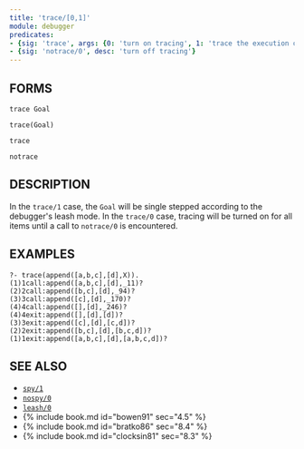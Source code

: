 ```yaml
---
title: 'trace/[0,1]'
module: debugger
predicates:
- {sig: 'trace', args: {0: 'turn on tracing', 1: 'trace the execution of a goal'}}
- {sig: 'notrace/0', desc: 'turn off tracing'}
---
```


## FORMS

```
trace Goal

trace(Goal)

trace

notrace
```

## DESCRIPTION

In the `trace/1` case, the `Goal` will be single stepped according to the debugger's leash mode. In the `trace/0` case, tracing will be turned on for all items until a call to `notrace/0` is encountered.


## EXAMPLES

```
?- trace(append([a,b,c],[d],X)).
(1)1call:append([a,b,c],[d],_11)?
(2)2call:append([b,c],[d],_94)?
(3)3call:append([c],[d],_170)?
(4)4call:append([],[d],_246)?
(4)4exit:append([],[d],[d])?
(3)3exit:append([c],[d],[c,d])?
(2)2exit:append([b,c],[d],[b,c,d])?
(1)1exit:append([a,b,c],[d],[a,b,c,d])?
```

## SEE ALSO

- [`spy/1`](spy.html)
- [`nospy/0`](spy.html)
- [`leash/0`](leash.html)
- {% include book.md id="bowen91"    sec="4.5" %}
- {% include book.md id="bratko86"   sec="8.4" %}
- {% include book.md id="clocksin81" sec="8.3" %}
